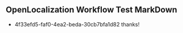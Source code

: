 ## OpenLocalization Workflow Test MarkDown
* 4f33efd5-faf0-4ea2-beda-30cb7bfa1d82 thanks!

<!--HONumber=Jul16_HO2-->


